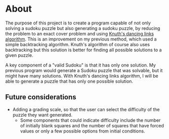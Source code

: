 # About
The purpose of this project is to create a program capable of not only solving a sudoku puzzle but also generating a sudoku puzzle, by reducing the problem to an exact cover problem and using [Knuth's dancing links algorithm](https://www.ocf.berkeley.edu/~jchu/publicportal/sudoku/0011047.pdf). This is an improvement on my previous method, which used a simple backtracking algorithm. Knuth's algorithm of course also uses backtracking but this solution is better for finding all possible solutions to a given puzzle.

A key component of a "valid Sudoku" is that it has only one solution. My previous program would generate a Sudoku puzzle that was solvable, but it might have many solutions. With Knuth's dancing links algorithm, I will be able to generate a puzzle that has only one possible solution. 

## Future considerations
- Adding a grading scale, so that the user can select the difficulty of the puzzle they want generated.
  - Some components that could indicate difficulty include the number of initially blank squares and the number of squares that have forced values or only a few possible options from initial conditions. 
